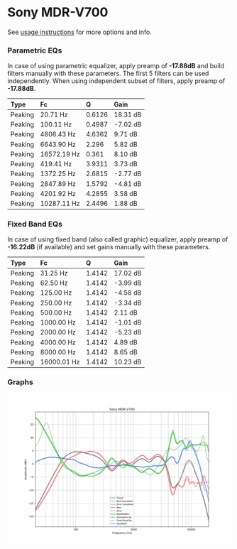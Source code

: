 # Sony MDR-V700
See [usage instructions](https://github.com/jaakkopasanen/AutoEq#usage) for more options and info.

### Parametric EQs
In case of using parametric equalizer, apply preamp of **-17.88dB** and build filters manually
with these parameters. The first 5 filters can be used independently.
When using independent subset of filters, apply preamp of **-17.88dB**.

| Type    | Fc          |      Q | Gain     |
|:--------|:------------|:-------|:---------|
| Peaking | 20.71 Hz    | 0.6126 | 18.31 dB |
| Peaking | 100.11 Hz   | 0.4987 | -7.02 dB |
| Peaking | 4806.43 Hz  | 4.6362 | 9.71 dB  |
| Peaking | 6643.90 Hz  | 2.296  | 5.82 dB  |
| Peaking | 16572.19 Hz | 0.361  | 8.10 dB  |
| Peaking | 419.41 Hz   | 3.9311 | 3.73 dB  |
| Peaking | 1372.25 Hz  | 2.6815 | -2.77 dB |
| Peaking | 2847.89 Hz  | 1.5792 | -4.81 dB |
| Peaking | 4201.92 Hz  | 4.2855 | 3.58 dB  |
| Peaking | 10287.11 Hz | 2.4496 | 1.88 dB  |

### Fixed Band EQs
In case of using fixed band (also called graphic) equalizer, apply preamp of **-16.22dB**
(if available) and set gains manually with these parameters.

| Type    | Fc          |      Q | Gain     |
|:--------|:------------|:-------|:---------|
| Peaking | 31.25 Hz    | 1.4142 | 17.02 dB |
| Peaking | 62.50 Hz    | 1.4142 | -3.99 dB |
| Peaking | 125.00 Hz   | 1.4142 | -4.58 dB |
| Peaking | 250.00 Hz   | 1.4142 | -3.34 dB |
| Peaking | 500.00 Hz   | 1.4142 | 2.11 dB  |
| Peaking | 1000.00 Hz  | 1.4142 | -1.01 dB |
| Peaking | 2000.00 Hz  | 1.4142 | -5.23 dB |
| Peaking | 4000.00 Hz  | 1.4142 | 4.89 dB  |
| Peaking | 8000.00 Hz  | 1.4142 | 8.65 dB  |
| Peaking | 16000.01 Hz | 1.4142 | 10.23 dB |

### Graphs
![](./Sony%20MDR-V700.png)